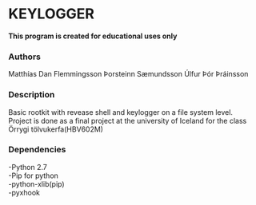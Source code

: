 <h1>KEYLOGGER</h1>
<strong>This program is created for educational uses only</strong>

<h3>Authors</h3>
Matthías Dan Flemmingsson
Þorsteinn Sæmundsson
Úlfur Þór Þráinsson

<h3>Description</h3>
Basic rootkit with revease shell and keylogger on a file system level.<br>
Project is done as a final project at the university of Iceland for the class Örrygi tölvukerfa(HBV602M)

<h3>Dependencies</h3>
-Python 2.7<br>
-Pip for python<br>
-python-xlib(pip)<br>
-pyxhook<br>
